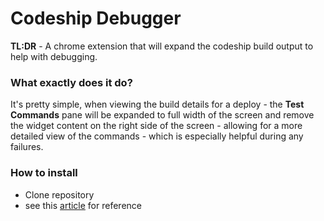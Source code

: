 # Codeship Debugger
**TL:DR** - A chrome extension that will expand the codeship build output to help with debugging.

### What exactly does it do?
It's pretty simple, when viewing the build details for a deploy - the **Test Commands** pane will be expanded to full width of the screen and remove the widget content on the right side of the screen - allowing for a more detailed view of the commands - which is especially helpful during any failures.

### How to install
* Clone repository
* see this [article](https://developer.chrome.com/extensions/getstarted#unpacked) for reference
